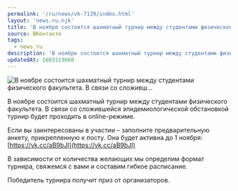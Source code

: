 ```yaml
---
permalink: '/ru/news/vk-7139/index.html'
layout: 'news.ru.njk'
title: 'В ноябре состоится шахматный турнир между студентами физического факультета. В связи со сложивш'
source: ВКонтакте
tags:
  - news_ru
description: 'В ноябре состоится шахматный турнир между студентами физического факультета. В связи со сложивш…'
updatedAt: 1603119660
---
```

![В ноябре состоится шахматный турнир между студентами физического факультета. В связи со сложивш…](https://sun9-10.userapi.com/impg/NzYjJCtxK8Z_aCW42lRKXbyH4a_RYBdEGxfrtw/zuiSfk4443U.jpg?size=1189x627&quality=96&proxy=1&sign=323af56c79aea21d274b30f59f787eb3&c_uniq_tag=j5PZKGAyf-lvh4lQHdfCv2Jln7sqHeOETYd8Y-i3XvA&type=album)

В ноябре состоится шахматный турнир между студентами физического факультета. В связи со сложившейся эпидемиологической обстановкой турнир будет проходить в online-режиме.

Если вы заинтересованы в участии – заполните предварительную анкету, прикрепленную к посту. Она будет активна до 1 ноября: [https://vk.cc/aB9bJI](https://vk.cc/aB9bJI)

В зависимости от количества желающих мы определим формат турнира, свяжемся с вами и составим гибкое расписание.

Победитель турнира получит приз от организаторов.
